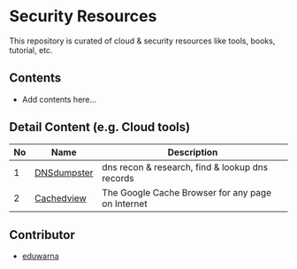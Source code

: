 # Security Resources

This repository is curated of cloud & security resources like tools, books, tutorial, etc. 

## Contents

- Add contents here...

## Detail Content (e.g. Cloud tools)
| No | Name | Description |
|-----|------|-------------|
|1|[DNSdumpster](https://dnsdumpster.com/)|dns recon & research, find & lookup dns records|
|2|[Cachedview](https://cachedview.com)|The Google Cache Browser for any page on Internet|

## Contributor
- [eduwarna](https://github.com/edsuwarna)